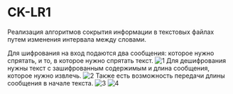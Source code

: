 # CK-LR1
Реализация алгоритмов сокрытия информации в текстовых файлах путем изменения интервала между словами.

Для шифрования на вход подаются два сообщения: которое нужно спрятать, и то, в которое нужно спрятать текст. 
![1](https://user-images.githubusercontent.com/51208839/198043410-85e7cfbd-bbea-4102-b854-7227652e3783.png)
Для дешифрования нужны текст с зашифрованным содержимым и длина сообщения, которое нужно извлечь.
![2](https://user-images.githubusercontent.com/51208839/198043842-85c7fb95-61c9-448b-976c-1ee535013d1a.png)
Также есть возможность передачи длины сообщения в начале текста.
![3](https://user-images.githubusercontent.com/51208839/198044084-6ad27612-dca9-495f-a765-7a3318db289b.png)
![4](https://user-images.githubusercontent.com/51208839/198044112-83ac577e-ba30-4664-8086-6d95d7c8f751.png)
